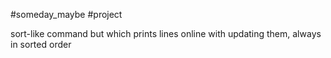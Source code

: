 #someday_maybe #project

sort-like command but which prints lines online with updating them, always in sorted order